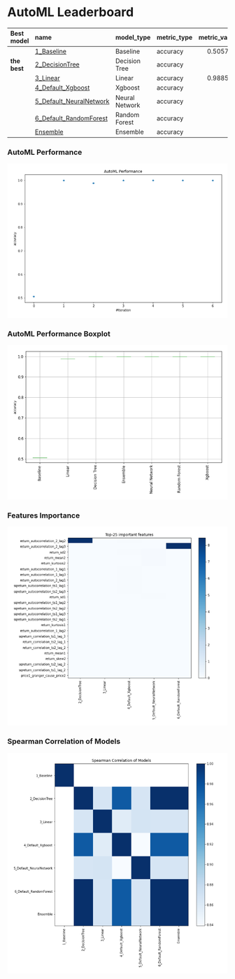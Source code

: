 # AutoML Leaderboard

| Best model   | name                                                         | model_type     | metric_type   |   metric_value |   train_time |
|:-------------|:-------------------------------------------------------------|:---------------|:--------------|---------------:|-------------:|
|              | [1_Baseline](1_Baseline/README.md)                           | Baseline       | accuracy      |       0.505747 |         0.8  |
| **the best** | [2_DecisionTree](2_DecisionTree/README.md)                   | Decision Tree  | accuracy      |       1        |         4.27 |
|              | [3_Linear](3_Linear/README.md)                               | Linear         | accuracy      |       0.988506 |         3.95 |
|              | [4_Default_Xgboost](4_Default_Xgboost/README.md)             | Xgboost        | accuracy      |       1        |         3.68 |
|              | [5_Default_NeuralNetwork](5_Default_NeuralNetwork/README.md) | Neural Network | accuracy      |       1        |         2.59 |
|              | [6_Default_RandomForest](6_Default_RandomForest/README.md)   | Random Forest  | accuracy      |       1        |         7.36 |
|              | [Ensemble](Ensemble/README.md)                               | Ensemble       | accuracy      |       1        |         0.17 |

### AutoML Performance
![AutoML Performance](ldb_performance.png)

### AutoML Performance Boxplot
![AutoML Performance Boxplot](ldb_performance_boxplot.png)

### Features Importance
![features importance across models](features_heatmap.png)



### Spearman Correlation of Models
![models spearman correlation](correlation_heatmap.png)


